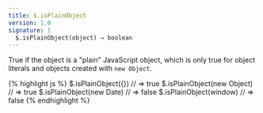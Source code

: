 ```yaml
---
title: $.isPlainObject
version: 1.0
signature: |
  $.isPlainObject(object) ⇒ boolean
---
```


True if the object is a "plain" JavaScript object, which is only true for object
literals and objects created with `new Object`.

{% highlight js %}
$.isPlainObject({})         // => true
$.isPlainObject(new Object) // => true
$.isPlainObject(new Date)   // => false
$.isPlainObject(window)     // => false
{% endhighlight %}

